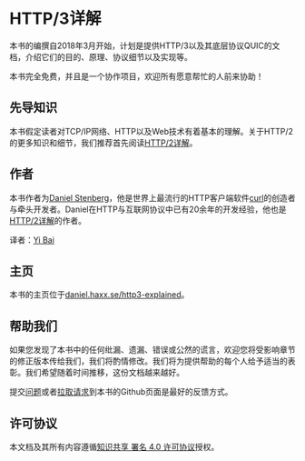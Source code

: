 # HTTP/3详解

本书的编撰自2018年3月开始，计划是提供HTTP/3以及其底层协议QUIC的文档，介绍它们的目的、原理、协议细节以及实现等。

本书完全免费，并且是一个协作项目，欢迎所有愿意帮忙的人前来协助！

## 先导知识

本书假定读者对TCP/IP网络、HTTP以及Web技术有着基本的理解。关于HTTP/2的更多知识和细节，我们推荐首先阅读[HTTP/2详解](https://daniel.haxx.se/http2/)。

## 作者

本书作者为[Daniel Stenberg](https://daniel.haxx.se/)，他是世界上最流行的HTTP客户端软件[curl](https://curl.haxx.se/)的创造者与牵头开发者。Daniel在HTTP与互联网协议中已有20余年的开发经验，他也是[HTTP/2详解](https://daniel.haxx.se/http2/)的作者。

译者：[Yi Bai](https://github.com/yi-bai)

## 主页

本书的主页位于[daniel.haxx.se/http3-explained](https://daniel.haxx.se/http3-explained)。

## 帮助我们

如果您发现了本书中的任何纰漏、遗漏、错误或公然的谎言，欢迎您将受影响章节的修正版本传给我们，我们将酌情修改。我们将为提供帮助的每个人给予适当的表彰。我们希望随着时间推移，这份文档越来越好。

提交[问题](https://github.com/bagder/http3-explained/issues)或者[拉取请求](https://github.com/bagder/http3-explained/pulls)到本书的Github页面是最好的反馈方式。

## 许可协议

本文档及其所有内容遵循[知识共享 署名 4.0 许可协议](https://creativecommons.org/licenses/by/4.0/)授权。
